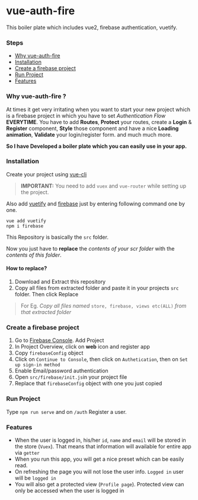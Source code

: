 # vue-auth-fire
This boiler plate which includes vue2, firebase authentication, vuetify.

### Steps
* [Why vue-auth-fire](#vue-auth-fire)
* [Installation](#installation)
* [Create a firebase project](#create-a-firebase-project)
* [Run Project](#run-project)
* [Features](#features)

### Why vue-auth-fire ?
At times it get very irritating when you want to start your new project which is a firebase project in which you have to set *Authentication Flow* **EVERYTIME**.
You have to add **Routes**, **Protect** your routes, create a **Login** & **Register** component, **Style** those component and have a nice **Loading animation**,
**Validate** your login/register form. and much much more.

**So I have Developed a boiler plate which you can easily use in your app.**

### Installation
Create your project using [vue-cli](https://cli.vuejs.org/guide/installation.html)
> **IMPORTANT:**  You need to add `vuex` and `vue-router` while setting up the project. 

Also add [vuetify](https://vuetifyjs.com/en/getting-started/installation/#vue-cli-install) and [firebase](https://console.firebase.google.com/)
just by entering following command one by one.
```
vue add vuetify
npm i firebase
```
This Repository is basically the `src` folder. 

Now you just have to **replace** the *contents of your scr folder* with the *contents of this folder*.

#### How to replace?
1. Download and Extract this repository
2. Copy all files from extracted folder and paste it in your projects `src` folder. Then click Replace
> For Eg. *Copy all files named* `store, firebase, views etc(ALL)` *from that extracted folder*

### Create a firebase project
1. Go to [Firebase Console](https://console.firebase.google.com/). Add Project
2. In Project Overview, click on **web** icon and register app
3. Copy `firebaseConfig` object
4. Click on `Continue to Console`, then click on `Authetication`, then on `Set up sign-in method`
5. Enable Email/password authentication
6. Open `src/firebase/init.js`in your project file
7. Replace that `firebaseConfig` object with one you just copied

### Run Project
Type `npm run serve` and on `/auth` Register a user.

### Features
* When the user is logged in, his/her `id`, `name` and `email` will be stored in the store (`Vuex`). That means that information will available for entire app via `getter`
* When you run this app, you will get a nice preset which can be easily read.
* On refreshing the page you will not lose the user info. `Logged in` user will be `logged in`
* You will also get a protected view (`Profile page`). Protected view can only be accessed when the user is logged in
